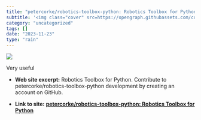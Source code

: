 ```yaml
---
title: "petercorke/robotics-toolbox-python: Robotics Toolbox for Python"
subtitle: '<img class="cover" src=https://opengraph.githubassets.com/cd9377f9a1e4fcb461d4d314dfb80b4666d27cd431...'
category: "uncategorized"
tags: []
date: "2023-11-23"
type: "rain"
---
```

<img class="cover" src=https://opengraph.githubassets.com/cd9377f9a1e4fcb461d4d314dfb80b4666d27cd431aeda405ce7a5654930980e/petercorke/robotics-toolbox-python>

Very useful

* **Web site excerpt:** Robotics Toolbox for Python. Contribute to petercorke/robotics-toolbox-python development by creating an account on GitHub.

* **Link to site:** **[petercorke/robotics-toolbox-python: Robotics Toolbox for Python](https://github.com/petercorke/robotics-toolbox-python)**